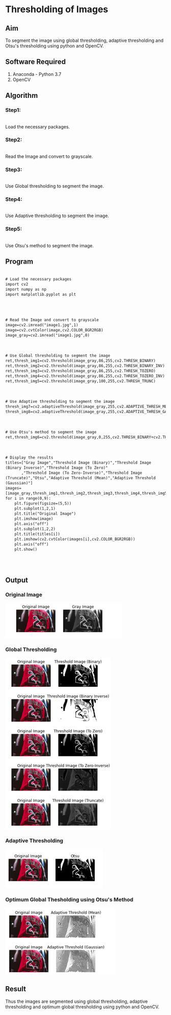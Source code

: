 # Thresholding of Images
## Aim
To segment the image using global thresholding, adaptive thresholding and Otsu's thresholding using python and OpenCV.

## Software Required
1. Anaconda - Python 3.7
2. OpenCV

## Algorithm

### Step1:
<br>Load the necessary packages.

### Step2:
<br>Read the Image and convert to grayscale.

### Step3:
<br>Use Global thresholding to segment the image.

### Step4:
<br>Use Adaptive thresholding to segment the image.

### Step5:
<br>Use Otsu's method to segment the image.

## Program

```

# Load the necessary packages
import cv2
import numpy as np
import matplotlib.pyplot as plt




# Read the Image and convert to grayscale
image=cv2.imread("image1.jpg",1)
image=cv2.cvtColor(image,cv2.COLOR_BGR2RGB)
image_gray=cv2.imread("image1.jpg",0)



# Use Global thresholding to segment the image
ret,thresh_img1=cv2.threshold(image_gray,86,255,cv2.THRESH_BINARY)
ret,thresh_img2=cv2.threshold(image_gray,86,255,cv2.THRESH_BINARY_INV)
ret,thresh_img3=cv2.threshold(image_gray,86,255,cv2.THRESH_TOZERO)
ret,thresh_img4=cv2.threshold(image_gray,86,255,cv2.THRESH_TOZERO_INV)
ret,thresh_img5=cv2.threshold(image_gray,100,255,cv2.THRESH_TRUNC)



# Use Adaptive thresholding to segment the image
thresh_img7=cv2.adaptiveThreshold(image_gray,255,cv2.ADAPTIVE_THRESH_MEAN_C,cv2.THRESH_BINARY,11,2)
thresh_img8=cv2.adaptiveThreshold(image_gray,255,cv2.ADAPTIVE_THRESH_GAUSSIAN_C,cv2.THRESH_BINARY,11,2)



# Use Otsu's method to segment the image 
ret,thresh_img6=cv2.threshold(image_gray,0,255,cv2.THRESH_BINARY+cv2.THRESH_OTSU)



# Display the results
titles=["Gray Image","Threshold Image (Binary)","Threshold Image (Binary Inverse)","Threshold Image (To Zero)"
       ,"Threshold Image (To Zero-Inverse)","Threshold Image (Truncate)","Otsu","Adaptive Threshold (Mean)","Adaptive Threshold (Gaussian)"]
images=[image_gray,thresh_img1,thresh_img2,thresh_img3,thresh_img4,thresh_img5,thresh_img6,thresh_img7,thresh_img8]
for i in range(0,9):
    plt.figure(figsize=(5,5))
    plt.subplot(1,2,1)
    plt.title("Original Image")
    plt.imshow(image)
    plt.axis("off")
    plt.subplot(1,2,2)
    plt.title(titles[i])
    plt.imshow(cv2.cvtColor(images[i],cv2.COLOR_BGR2RGB))
    plt.axis("off")
    plt.show()




```
## Output

### Original Image

![op](./1.png)
<br>
### Global Thresholding

![op](./2.png)
<br>

### Adaptive Thresholding

![op](./3.png)
<br>

### Optimum Global Thesholding using Otsu's Method

![op](./4.png)
<br>


## Result
Thus the images are segmented using global thresholding, adaptive thresholding and optimum global thresholding using python and OpenCV.

